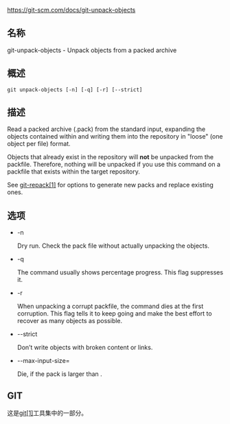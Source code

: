 https://git-scm.com/docs/git-unpack-objects

## 名称

git-unpack-objects - Unpack objects from a packed archive

## 概述

```
git unpack-objects [-n] [-q] [-r] [--strict]
```

## 描述

Read a packed archive (.pack) from the standard input, expanding the objects contained within and writing them into the repository in "loose" (one object per file) format.

Objects that already exist in the repository will **not** be unpacked from the packfile. Therefore, nothing will be unpacked if you use this command on a packfile that exists within the target repository.

See [git-repack[1]](../git-repack) for options to generate new packs and replace existing ones.

## 选项

- -n

  Dry run. Check the pack file without actually unpacking the objects.

- -q

  The command usually shows percentage progress. This flag suppresses it.

- -r

  When unpacking a corrupt packfile, the command dies at the first corruption. This flag tells it to keep going and make the best effort to recover as many objects as possible.

- --strict

  Don’t write objects with broken content or links.

- --max-input-size=<size>

  Die, if the pack is larger than <size>.

## GIT

  这是[git[1]](../../Git)工具集中的一部分。